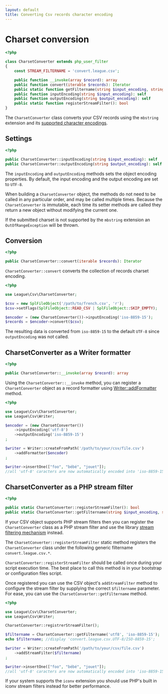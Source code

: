 ```yaml
---
layout: default
title: Converting Csv records character encoding
---
```


# Charset conversion

~~~php
<?php

class CharsetConverter extends php_user_filter
{
    const STREAM_FILTERNAME = 'convert.league.csv';

    public function __invoke(array $record): array
    public function convert(iterable $records): Iterator
    public static function getFiltername(string $input_encoding, string $output_encoding): string
    public function inputEncoding(string $input_encoding): self
    public function outputEncoding(string $output_encoding): self
    public static function registerStreamFilter(): bool
}
~~~

The `CharsetConverter` class converts your CSV records using the `mbstring` extension and its [supported character encodings](http://php.net/manual/en/mbstring.supported-encodings.php).

## Settings

~~~php
<?php

public CharsetConverter::inputEncoding(string $input_encoding): self
public CharsetConverter::outputEncoding(string $output_encoding): self
~~~

The `inputEncoding` and `outputEncoding` methods sets the object encoding properties. By default, the input encoding and the output encoding are set to `UTF-8`.

When building a `CharsetConverter` object, the methods do not need to be called in any particular order, and may be called multiple times. Because the `CharsetConverter` is immutable, each time its setter methods are called they return a new object without modifying the current one.

<p class="message-warning">If the submitted charset is not supported by the <code>mbstring</code> extension an <code>OutOfRangeException</code> will be thrown.</p>

## Conversion

~~~php
<?php

public CharsetConverter::convert(iterable $records): Iterator
~~~

`CharsetConverter::convert` converts the collection of records charset encoding.

~~~php
<?php

use League\Csv\CharsetConverter;

$csv = new SplFileObject('/path/to/french.csv', 'r');
$csv->setFlags(SplFileObject::READ_CSV | SplFileObject::SKIP_EMPTY);

$encoder = (new CharsetConverter())->inputEncoding('iso-8859-15');
$records = $encoder->convert($csv);
~~~

The resulting data is converted from `iso-8859-15` to the default `UTF-8` since `outputEncoding` was not called.


## CharsetConverter as a Writer formatter

~~~php
<?php

public CharsetConverter::__invoke(array $record): array
~~~

Using the `CharsetConverter::__invoke` method, you can register a `CharsetConverter` object as a record formatter using [Writer::addFormatter](/9.0/writer/#record-formatter) method.

~~~php
<?php

use League\Csv\CharsetConverter;
use League\Csv\Writer;

$encoder = (new CharsetConverter())
    ->inputEncoding('utf-8')
    ->outputEncoding('iso-8859-15')
;

$writer = Writer::createFromPath('/path/to/your/csv/file.csv')
    ->addFormatter($encoder)
;

$writer->insertOne(["foo", "bébé", "jouet"]);
//all 'utf-8' caracters are now automatically encoded into 'iso-8859-15' charset
~~~

## CharsetConverter as a PHP stream filter

~~~php
<?php

public static CharsetConverter::registerStreamFilter(): bool
public static CharsetConverter::getFiltername(string $input_encoding, string $output_encoding): string
~~~

If your CSV object supports PHP stream filters then you can register the `CharsetConverter` class as a PHP stream filter and use the library [stream filtering mechanism](/9.0/connections/filters/) instead.

The `CharsetConverter::registerStreamFilter` static method registers the `CharsetConverter` class under the following generic filtername `convert.league.csv.*`.

<p class="message-info"><code>CharsetConverter::registerStreamFilter</code> should be called once during your script execution time. The best place to call this method is in your bootstrap or configuration files script.</p>

Once registered you can use the CSV object's `addStreamFilter` method to configure the stream filter by supplying the correct `$filtername` parameter.  
For ease, you can use the `CharsetConverter::getFiltername` method.

~~~php
<?php

use League\Csv\CharsetConverter;
use League\Csv\Writer;

CharsetConverter::registrerStreamFilter();

$filtername = CharsetConverter::getFiltername('utf8', 'iso-8859-15');
echo $filtername; //display 'convert.league.csv.UTF-8/ISO-8859-15';

$writer = Writer::createFromPath('/path/to/your/csv/file.csv')
    ->addStreamFilter($filtername)
;

$writer->insertOne(["foo", "bébé", "jouet"]);
//all 'utf-8' caracters are now automatically encoded into 'iso-8859-15' charset
~~~

<p class="message-info">If your system supports the <code>iconv</code> extension you should use PHP's built in iconv stream filters instead for better performance.</p>
